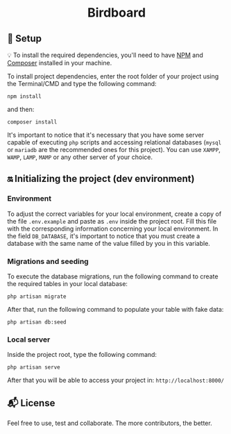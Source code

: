 <h1 align="center">
  Birdboard
</h1>

## :rocket: Setup

:bulb: To install the required dependencies, you'll need to have [NPM](https://www.npmjs.com/) and [Composer](https://getcomposer.org/) installed in your machine.

To install project dependencies, enter the root folder of your project using the Terminal/CMD and type the following command:
 
```
npm install
``` 

and then:
```
composer install
```

It's important to notice that it's necessary that you have some server capable of executing `php` scripts and accessing relational databases (`mysql` or `mariadb` are the recommended ones for this project). You can use `XAMPP`, `WAMP`, `LAMP`, `MAMP` or any other server of your choice.

## :on: Initializing the project (dev environment)

### Environment

To adjust the correct variables for your local environment, create a copy of the file `.env.example` and paste as `.env` inside the project root. 
Fill this file with the corresponding information concerning your local environment. In the field `DB_DATABASE`, it's important to notice that you must create a database with the same name of the value filled by you in this variable.

### Migrations and seeding

To execute the database migrations, run the following command to create the required tables in your local database:

```
php artisan migrate 
```

After that, run the following command to populate your table with fake data:

```
php artisan db:seed
```

### Local server

Inside the project root, type the following command:

```
php artisan serve
```

After that you will be able to access your project in: `http://localhost:8000/`

## :mailbox_with_mail: License

Feel free to use, test and collaborate. The more contributors, the better.
